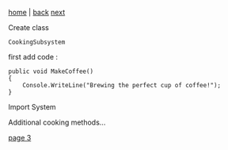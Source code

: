 [home](./page01.md) | [back](./page01.md) [next](./page03.md)

Create class
```
CookingSubsystem
```
first
add code :
```
public void MakeCoffee()
{
    Console.WriteLine("Brewing the perfect cup of coffee!");
}
```
Import System

Additional cooking methods...



[page 3](./page03.md)
